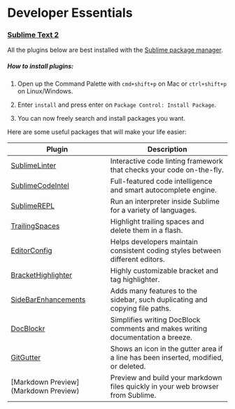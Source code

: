 # Developer Essentials

### [Sublime Text 2](http://www.sublimetext.com/2)

All the plugins below are best installed with the [Sublime package manager](https://sublime.wbond.net/installation#st2).

##### How to install plugins:
1) Open up the Command Palette with `cmd+shift+p` on Mac or `ctrl+shift+p` on Linux/Windows.

2) Enter `install` and press enter on `Package Control: Install Package`.

3) You can now freely search and install packages you want.

Here are some useful packages that will make your life easier:

Plugin       | Description
------------ | -------------
[SublimeLinter](https://sublime.wbond.net/packages/SublimeLinter) | Interactive code linting framework that checks your code on-the-fly.
[SublimeCodeIntel](https://sublime.wbond.net/packages/SublimeCodeIntel) | Full-featured code intelligence and smart autocomplete engine.
[SublimeREPL](https://sublime.wbond.net/packages/SublimeREPL) | Run an interpreter inside Sublime for a variety of languages.
[TrailingSpaces](https://sublime.wbond.net/packages/TrailingSpaces) | Highlight trailing spaces and delete them in a flash.
[EditorConfig](https://sublime.wbond.net/packages/EditorConfig) | Helps developers maintain consistent coding styles between different editors.
[BracketHighlighter](https://sublime.wbond.net/packages/BracketHighlighter) | Highly customizable bracket and tag highlighter.
[SideBarEnhancements](https://sublime.wbond.net/packages/SideBarEnhancements) | Adds many features to the sidebar, such duplicating and copying file paths.
[DocBlockr](https://sublime.wbond.net/packages/DocBlockr) | Simplifies writing DocBlock comments and makes writing documentation a breeze.
[GitGutter](https://sublime.wbond.net/packages/GitGutter) | Shows an icon in the gutter area if a line has been inserted, modified, or deleted.
[Markdown Preview](Markdown Preview) | Preview and build your markdown files quickly in your web browser from Sublime.

